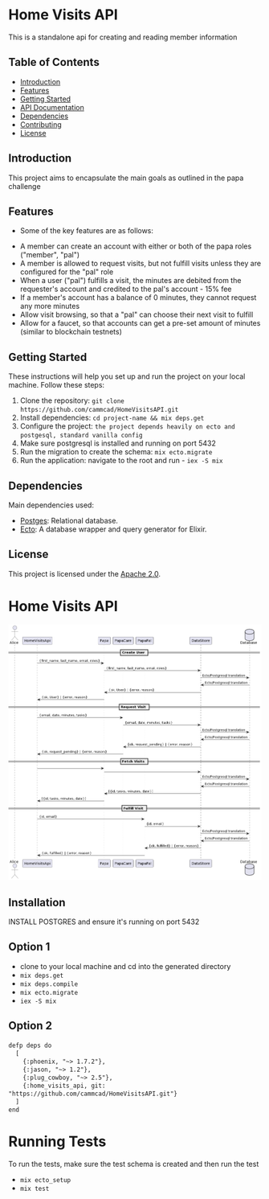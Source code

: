 # Home Visits API

This is a standalone api for creating and reading member information

## Table of Contents

- [Introduction](#introduction)
- [Features](#features)
- [Getting Started](#getting-started)
- [API Documentation](#api-documentation)
- [Dependencies](#dependencies)
- [Contributing](#contributing)
- [License](#license)

## Introduction

This project aims to encapsulate the main goals as outlined in the papa challenge

## Features

- Some of the key features are as follows:
* A member can create an account with either or both of the papa roles ("member", "pal")
* A member is allowed to request visits, but not fulfill visits unless they are configured for the "pal" role
* When a user ("pal") fulfills a visit, the minutes are debited from the requester's account and credited to the pal's account - 15% fee
* If a member's account has a balance of 0 minutes, they cannot request any more minutes
* Allow visit browsing, so that a "pal" can choose their next visit to fulfill
* Allow for a faucet, so that accounts can get a pre-set amount of minutes (similar to blockchain testnets)

## Getting Started

These instructions will help you set up and run the project on your local machine. Follow these steps:

1. Clone the repository: `git clone https://github.com/cammcad/HomeVisitsAPI.git`
2. Install dependencies: `cd project-name && mix deps.get`
3. Configure the project: `the project depends heavily on ecto and postgesql, standard vanilla config`
4. Make sure postgresql is installed and running on port 5432
5. Run the migration to create the schema: `mix ecto.migrate`
6. Run the application: navigate to the root and run - `iex -S mix`

## Dependencies

Main dependencies used:

- [Postges](https://www.postgresql.org/): Relational database.
- [Ecto](https://hexdocs.pm/ecto): A database wrapper and query generator for Elixir.


## License

This project is licensed under the [Apache 2.0](LICENSE).


# Home Visits API

![Sequence Diagram](diagrams/HomeVisitsApi_diagram.png)


## Installation

INSTALL POSTGRES and ensure it's running on port 5432

## Option 1

- clone to your local machine and cd into the generated directory
- `mix deps.get`
- `mix deps.compile`
- `mix ecto.migrate`
- `iex -S mix`


## Option 2
```
defp deps do
  [
    {:phoenix, "~> 1.7.2"},
    {:jason, "~> 1.2"},
    {:plug_cowboy, "~> 2.5"},
    {:home_visits_api, git: "https://github.com/cammcad/HomeVisitsAPI.git"}
  ]
end
```

# Running Tests

To run the tests, make sure the test schema is created and then run the test
- `mix ecto_setup`
- `mix test`
